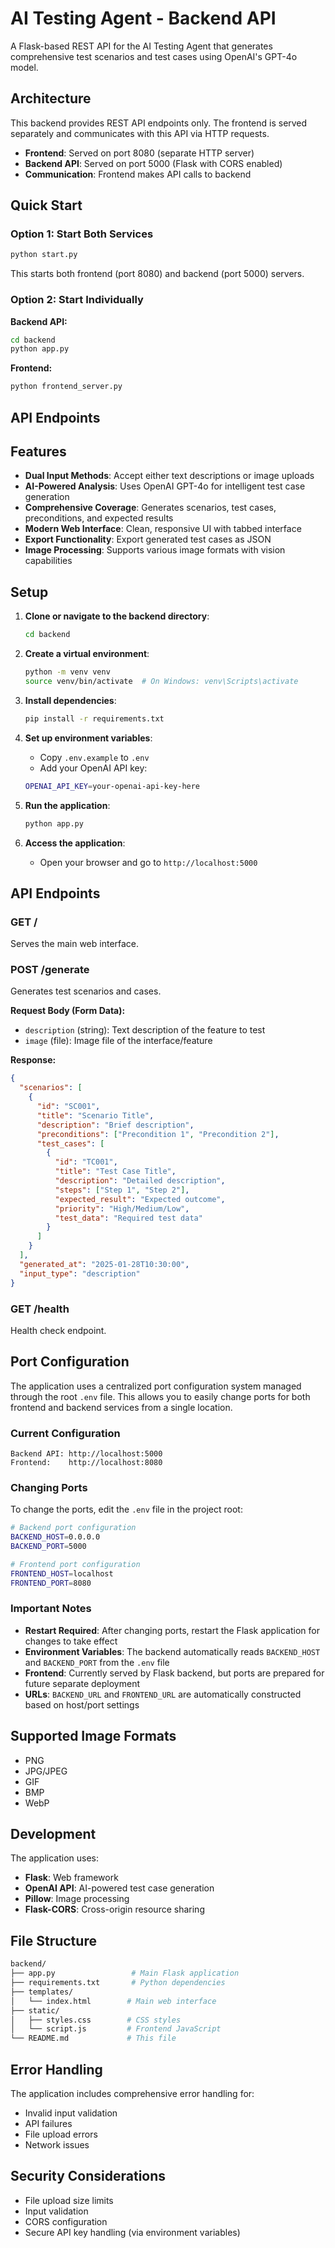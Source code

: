 # AI Testing Agent - Backend API

A Flask-based REST API for the AI Testing Agent that generates comprehensive test scenarios and test cases using OpenAI's GPT-4o model.

## Architecture

This backend provides REST API endpoints only. The frontend is served separately and communicates with this API via HTTP requests.

- **Frontend**: Served on port 8080 (separate HTTP server)
- **Backend API**: Served on port 5000 (Flask with CORS enabled)
- **Communication**: Frontend makes API calls to backend

## Quick Start

### Option 1: Start Both Services

```bash
python start.py
```

This starts both frontend (port 8080) and backend (port 5000) servers.

### Option 2: Start Individually

**Backend API:**

```bash
cd backend
python app.py
```

**Frontend:**

```bash
python frontend_server.py
```

## API Endpoints

## Features

- **Dual Input Methods**: Accept either text descriptions or image uploads
- **AI-Powered Analysis**: Uses OpenAI GPT-4o for intelligent test case generation
- **Comprehensive Coverage**: Generates scenarios, test cases, preconditions, and expected results
- **Modern Web Interface**: Clean, responsive UI with tabbed interface
- **Export Functionality**: Export generated test cases as JSON
- **Image Processing**: Supports various image formats with vision capabilities

## Setup

1. **Clone or navigate to the backend directory**:

   ```bash
   cd backend
   ```

2. **Create a virtual environment**:

   ```bash
   python -m venv venv
   source venv/bin/activate  # On Windows: venv\Scripts\activate
   ```

3. **Install dependencies**:

   ```bash
   pip install -r requirements.txt
   ```

4. **Set up environment variables**:

   - Copy `.env.example` to `.env`
   - Add your OpenAI API key:

   ```bash
   OPENAI_API_KEY=your-openai-api-key-here
   ```

5. **Run the application**:

   ```bash
   python app.py
   ```

6. **Access the application**:
   - Open your browser and go to `http://localhost:5000`

## API Endpoints

### GET /

Serves the main web interface.

### POST /generate

Generates test scenarios and cases.

**Request Body (Form Data):**

- `description` (string): Text description of the feature to test
- `image` (file): Image file of the interface/feature

**Response:**

```json
{
  "scenarios": [
    {
      "id": "SC001",
      "title": "Scenario Title",
      "description": "Brief description",
      "preconditions": ["Precondition 1", "Precondition 2"],
      "test_cases": [
        {
          "id": "TC001",
          "title": "Test Case Title",
          "description": "Detailed description",
          "steps": ["Step 1", "Step 2"],
          "expected_result": "Expected outcome",
          "priority": "High/Medium/Low",
          "test_data": "Required test data"
        }
      ]
    }
  ],
  "generated_at": "2025-01-28T10:30:00",
  "input_type": "description"
}
```

### GET /health

Health check endpoint.

## Port Configuration

The application uses a centralized port configuration system managed through the root `.env` file. This allows you to easily change ports for both frontend and backend services from a single location.

### Current Configuration

```
Backend API: http://localhost:5000
Frontend:    http://localhost:8080
```

### Changing Ports

To change the ports, edit the `.env` file in the project root:

```bash
# Backend port configuration
BACKEND_HOST=0.0.0.0
BACKEND_PORT=5000

# Frontend port configuration
FRONTEND_HOST=localhost
FRONTEND_PORT=8080
```

### Important Notes

- **Restart Required**: After changing ports, restart the Flask application for changes to take effect
- **Environment Variables**: The backend automatically reads `BACKEND_HOST` and `BACKEND_PORT` from the `.env` file
- **Frontend**: Currently served by Flask backend, but ports are prepared for future separate deployment
- **URLs**: `BACKEND_URL` and `FRONTEND_URL` are automatically constructed based on host/port settings

## Supported Image Formats

- PNG
- JPG/JPEG
- GIF
- BMP
- WebP

## Development

The application uses:

- **Flask**: Web framework
- **OpenAI API**: AI-powered test case generation
- **Pillow**: Image processing
- **Flask-CORS**: Cross-origin resource sharing

## File Structure

```bash
backend/
├── app.py                 # Main Flask application
├── requirements.txt       # Python dependencies
├── templates/
│   └── index.html        # Main web interface
├── static/
│   ├── styles.css        # CSS styles
│   └── script.js         # Frontend JavaScript
└── README.md             # This file
```

## Error Handling

The application includes comprehensive error handling for:

- Invalid input validation
- API failures
- File upload errors
- Network issues

## Security Considerations

- File upload size limits
- Input validation
- CORS configuration
- Secure API key handling (via environment variables)
   
   
   
   
